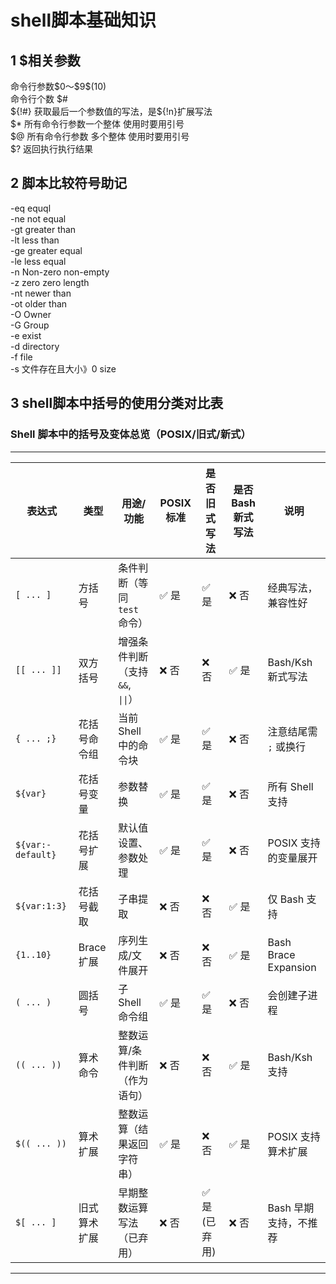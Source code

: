 # shell脚本基础知识
## 1 $相关参数
命令行参数\$0～\$9\$(10)  
命令行个数 \$#  
\${!#} 获取最后一个参数值的写法，是\${!n}扩展写法  
\$*  所有命令行参数一个整体 使用时要用引号  
\$@   所有命令行参数  多个整体  使用时要用引号  
\$? 返回执行执行结果  
## 2 脚本比较符号助记
-eq   equql  
-ne   not equal  
-gt   greater than  
-lt   less than  
-ge  greater equal  
-le  less equal  
-n   Non-zero   non-empty  
-z   zero       zero length  
-nt   newer than  
-ot   older than  
-O     Owner  
-G    Group  
-e    exist  
-d   directory  
-f   file  
-s   文件存在且大小》0 size  
## 3 shell脚本中括号的使用分类对比表
### Shell 脚本中的括号及变体总览（POSIX/旧式/新式）
---
| 表达式               | 类型         | 用途/功能                         | POSIX 标准 | 是否旧式写法 | 是否 Bash 新式写法 | 说明 |
|----------------------|--------------|-----------------------------------|-------------|----------------|---------------------|------|
| `[ ... ]`            | 方括号       | 条件判断（等同 `test` 命令）     | ✅ 是        | ✅ 是           | ❌ 否                | 经典写法，兼容性好 |
| `[[ ... ]]`          | 双方括号     | 增强条件判断（支持 `&&`, `\|\|`）  | ❌ 否        | ❌ 否           | ✅ 是                | Bash/Ksh 新式写法 |
| `{ ... ;}`           | 花括号命令组 | 当前 Shell 中的命令块             | ✅ 是        | ✅ 是           | ❌ 否                | 注意结尾需 `;` 或换行 |
| `${var}`             | 花括号变量   | 参数替换                          | ✅ 是        | ✅ 是           | ❌ 否                | 所有 Shell 支持 |
| `${var:-default}`    | 花括号扩展   | 默认值设置、参数处理              | ✅ 是        | ✅ 是           | ❌ 否                | POSIX 支持的变量展开 |
| `${var:1:3}`         | 花括号截取   | 子串提取                          | ❌ 否        | ❌ 否           | ✅ 是                | 仅 Bash 支持 |
| `{1..10}`            | Brace 扩展   | 序列生成/文件展开                 | ❌ 否        | ❌ 否           | ✅ 是                | Bash Brace Expansion |
| `( ... )`            | 圆括号       | 子 Shell 命令组                   | ✅ 是        | ✅ 是           | ❌ 否                | 会创建子进程 |
| `(( ... ))`          | 算术命令     | 整数运算/条件判断（作为语句）     | ❌ 否        | ❌ 否           | ✅ 是                | Bash/Ksh 支持 |
| `$(( ... ))`         | 算术扩展     | 整数运算（结果返回字符串）        | ✅ 是        | ❌ 否           | ✅ 是                | POSIX 支持算术扩展 |
| `$[ ... ]`           | 旧式算术扩展 | 早期整数运算写法（已弃用）        | ❌ 否        | ✅ 是(已弃用)    | ❌ 否                | Bash 早期支持，不推荐
---




